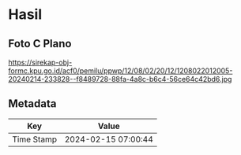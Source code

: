 # Hasil

## Foto C Plano

https://sirekap-obj-formc.kpu.go.id/acf0/pemilu/ppwp/12/08/02/20/12/1208022012005-20240214-233828--f8489728-88fa-4a8c-b6c4-56ce64c42bd6.jpg


## Metadata

| Key        | Value               |
| ---------- | ------------------- |
| Time Stamp | 2024-02-15 07:00:44 |



